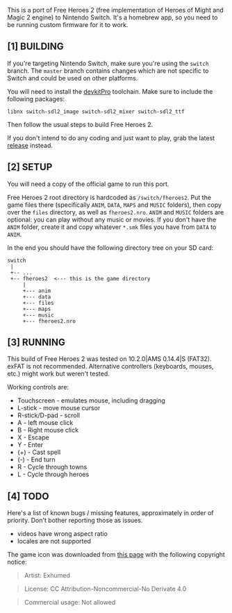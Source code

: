 This is a port of Free Heroes 2 (free implementation of Heroes of Might and Magic 2 engine) to Nintendo Switch.
It's a homebrew app, so you need to be running custom firmware for it to work.


[1] BUILDING
------------

If you're targeting Nintendo Switch, make sure you're using the `switch` branch. The `master` branch contains changes which are not specific to Switch and could be used on other platforms.

You will need to install the [devkitPro](https://devkitpro.org/) toolchain. Make sure to include the following packages:

    libnx switch-sdl2_image switch-sdl2_mixer switch-sdl2_ttf

Then follow the usual steps to build Free Heroes 2.

If you don't intend to do any coding and just want to play, grab the latest [release](https://github.com/dimag0g/fheroes2/releases) instead.


[2] SETUP
---------

You will need a copy of the official game to run this port.

Free Heroes 2 root directory is hardcoded as `/switch/fheroes2`. Put the game files there (specifically `ANIM`, `DATA`, `MAPS` and `MUSIC` folders),
then copy over the `files` directory, as well as `fheroes2.nro`. `ANIM` and `MUSIC` folders are optional: you can play without any music or movies.
If you don't have the `ANIM` folder, create it and copy whatever `*.smk` files you have from `DATA` to `ANIM`.


In the end you should have the following directory tree on your SD card:

    switch
     |
     +-- ...
     +-- fheroes2  <--- this is the game directory
         |
         +--- anim
         +--- data
         +--- files
         +--- maps
         +--- music
         +--- fheroes2.nro


[3] RUNNING
-----------

This build of Free Heroes 2 was tested on 10.2.0|AMS 0.14.4|S (FAT32). exFAT is not recommended.
Alternative controllers (keyboards, mouses, etc.) might work but weren't tested.

Working controls are:
- Touchscreen - emulates mouse, including dragging
- L-stick - move mouse cursor
- R-stick/D-pad - scroll
- A - left mouse click
- B - Right mouse click
- X - Escape
- Y - Enter
- (+) - Cast spell
- (-) - End turn
- R - Cycle through towns
- L - Cycle through heroes


[4] TODO
--------

Here's a list of known bugs / missing features, approximately in order of priority. Don't bother reporting those as issues.

- videos have wrong aspect ratio
- locales are not supported


The game icon was downloaded from [this page](https://iconarchive.com/show/mega-games-pack-28-icons-by-3xhumed/Heroes-II-of-Might-and-Magic-2-icon.html)
with the following copyright notice:

>Artist: Exhumed

>License: CC Attribution-Noncommercial-No Derivate 4.0

>Commercial usage: Not allowed


